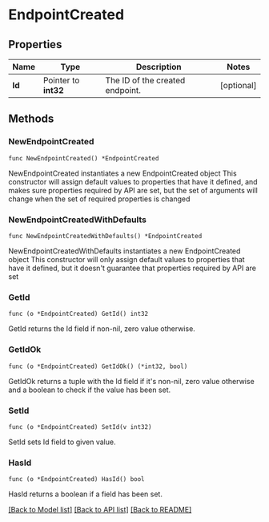 # EndpointCreated

## Properties

Name | Type | Description | Notes
------------ | ------------- | ------------- | -------------
**Id** | Pointer to **int32** | The ID of the created endpoint. | [optional] 

## Methods

### NewEndpointCreated

`func NewEndpointCreated() *EndpointCreated`

NewEndpointCreated instantiates a new EndpointCreated object
This constructor will assign default values to properties that have it defined,
and makes sure properties required by API are set, but the set of arguments
will change when the set of required properties is changed

### NewEndpointCreatedWithDefaults

`func NewEndpointCreatedWithDefaults() *EndpointCreated`

NewEndpointCreatedWithDefaults instantiates a new EndpointCreated object
This constructor will only assign default values to properties that have it defined,
but it doesn't guarantee that properties required by API are set

### GetId

`func (o *EndpointCreated) GetId() int32`

GetId returns the Id field if non-nil, zero value otherwise.

### GetIdOk

`func (o *EndpointCreated) GetIdOk() (*int32, bool)`

GetIdOk returns a tuple with the Id field if it's non-nil, zero value otherwise
and a boolean to check if the value has been set.

### SetId

`func (o *EndpointCreated) SetId(v int32)`

SetId sets Id field to given value.

### HasId

`func (o *EndpointCreated) HasId() bool`

HasId returns a boolean if a field has been set.


[[Back to Model list]](../README.md#documentation-for-models) [[Back to API list]](../README.md#documentation-for-api-endpoints) [[Back to README]](../README.md)


